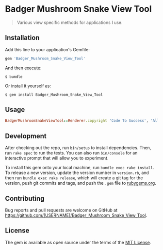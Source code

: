 # Badger Mushroom Snake View Tool

> Various view specific methods for applications I use.

## Installation

Add this line to your application's Gemfile:

```ruby
gem 'Badger_Mushroom_Snake_View_Tool'
```

And then execute:

    $ bundle

Or install it yourself as:

    $ gem install Badger_Mushroom_Snake_View_Tool

## Usage

```ruby
BadgerMushroomSnakeViewTool::Renderer.copyright 'Code To Success', 'All rights reserved'
```

## Development

After checking out the repo, run `bin/setup` to install dependencies. Then, run `rake spec` to run the tests. You can also run `bin/console` for an interactive prompt that will allow you to experiment.

To install this gem onto your local machine, run `bundle exec rake install`. To release a new version, update the version number in `version.rb`, and then run `bundle exec rake release`, which will create a git tag for the version, push git commits and tags, and push the `.gem` file to [rubygems.org](https://rubygems.org).

## Contributing

Bug reports and pull requests are welcome on GitHub at https://github.com/[USERNAME]/Badger_Mushroom_Snake_View_Tool.

## License

The gem is available as open source under the terms of the [MIT License](http://opensource.org/licenses/MIT).
